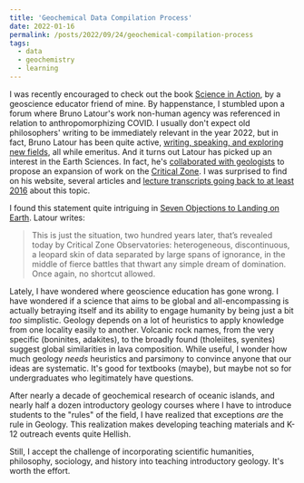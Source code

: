 ```yaml
---
title: 'Geochemical Data Compilation Process'
date: 2022-01-16
permalink: /posts/2022/09/24/geochemical-compilation-process
tags:
  - data
  - geochemistry
  - learning
---
```

I was recently encouraged to check out the book [Science in Action](https://www.hup.harvard.edu/catalog.php?isbn=9780674792913), by a geoscience educator friend of mine. By happenstance, I stumbled upon a forum where Bruno Latour's work non-human agency was referenced in relation to anthropomorphizing COVID. I usually don't expect old philosophers' writing to be immediately relevant in the year 2022, but in fact, Bruno Latour has been quite active, [writing, speaking, and exploring new fields](http://www.bruno-latour.fr/article.html), all while emeritus. And it turns out Latour has picked up an interest in the Earth Sciences. In fact, he's [collaborated with geologists](http://www.bruno-latour.fr/sites/default/files/155-GAIAGRAPHY-accepted.pdf) to propose an expansion of work on the [Critical Zone](https://criticalzone.org/). I was surprised to find on his website, several articles and [lecture transcripts going back to at least 2016](http://www.bruno-latour.fr/sites/default/files/150-CORNELL-2016-.pdf) about this topic.

I found this statement quite intriguing in [Seven Objections to Landing on Earth](http://www.bruno-latour.fr/sites/default/files/downloads/168-INTRO-CATALOG-semi-final-pdf_0.pdf). Latour writes:

> This is just the situation, two hundred years later, that’s revealed today by Critical Zone Observatories: heterogeneous, discontinuous, a leopard skin of data separated by large spans of ignorance, in the middle of fierce battles that thwart any simple dream of domination. Once again, no shortcut allowed.

Lately, I have wondered where geoscience education has gone wrong. I have wondered if a science that aims to be global and all-encompassing is actually betraying itself and its ability to engage humanity by being just a bit *too* simplistic. Geology depends on a lot of heuristics to apply knowledge from one locality easily to another. Volcanic rock names, from the very specific (boninites, adakites), to the broadly found (tholeiites, syenites) suggest global similarities in lava composition. While useful, I wonder how much geology *needs* heuristics and parsimony to convince anyone that our ideas are systematic. It's good for textbooks (maybe), but maybe not so for undergraduates who legitimately have questions.

After nearly a decade of geochemical research of oceanic islands, and nearly half a dozen introductory geology courses where I have to introduce students to the "rules" of the field, I have realized that exceptions *are* the rule in Geology. This realization makes developing teaching materials and K-12 outreach events quite Hellish.

Still, I accept the challenge of incorporating scientific humanities, philosophy, sociology, and history into teaching introductory geology. It's worth the effort.
